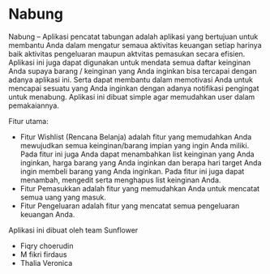 # Nabung
Nabung – Aplikasi pencatat tabungan adalah aplikasi yang bertujuan untuk membantu Anda dalam mengatur semaua aktivitas keuangan setiap harinya baik aktivitas pengeluaran maupun aktvitas pemasukan secara efisien. Aplikasi ini juga dapat digunakan untuk mendata semua daftar keinginan Anda supaya barang / keinginan yang Anda inginkan bisa tercapai dengan adanya aplikasi ini. Serta dapat membantu dalam memotivasi Anda untuk mencapai sesuatu yang Anda inginkan dengan adanya notifikasi pengingat untuk menabung. Aplikasi ini dibuat simple agar memudahkan user dalam pemakaiannya. 

Fitur utama:
- Fitur Wishlist (Rencana Belanja) adalah fitur yang memudahkan Anda mewujudkan semua keinginan/barang impian yang ingin Anda miliki. Pada fitur ini juga Anda dapat menambahkan list keinginan yang Anda inginkan, harga barang yang Anda inginkan dan berapa hari target Anda ingin membeli barang yang Anda inginkan. Pada fitur ini juga dapat menambah, mengedit serta menghapus list keinginan Anda.
- Fitur Pemasukkan adalah fitur yang memudahkan Anda untuk mencatat semua uang yang masuk.
- Fitur Pengeluaran adalah fitur yang mencatat semua pengeluaran keuangan Anda.

Aplikasi ini dibuat oleh team Sunflower
- Fiqry choerudin
- M fikri firdaus
- Thalia Veronica
